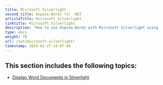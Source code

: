 ```yaml
---
title: Microsoft Silverlight
second_title: Aspose.Words for .NET
articleTitle: Microsoft Silverlight
linktitle: Microsoft Silverlight
description: "How to use Aspose.Words with Microsoft Silverlight using C#."
type: docs
weight: 70
url: /net/microsoft-silverlight/
timestamp: 2024-01-27-14-07-04
---
```


## This section includes the following topics: 

- [Display Word Documents in Silverlight](/words/net/display-word-documents-in-silverlight/)
